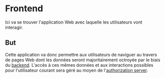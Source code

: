 # Frontend

Ici va se trouver l'application Web avec laquelle les utilisateurs vont interagir.

## But

Cette application va donc permettre aux utilisateurs de naviguer au travers de pages Web dont les données seront majoritairement octroyée par le biais du [backend](../backend).
L'accès à ces mêmes données et aux interactions possibles pour l'utilisateur courant sera géré au moyen de l'[authorization server](../authorization-server).

